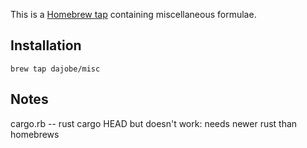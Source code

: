 This is a [Homebrew tap](https://github.com/mxcl/homebrew/wiki/Interesting-Taps-&-Branches) containing miscellaneous formulae.

## Installation

`brew tap dajobe/misc`


## Notes

cargo.rb -- rust cargo HEAD but doesn't work: needs newer rust than homebrews

